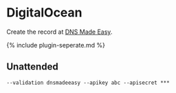 ---
---
# DigitalOcean 
Create the record at [DNS Made Easy](https://dnsmadeeasy.com/).

{% include plugin-seperate.md %}

## Unattended 
`--validation dnsmadeeasy --apikey abc --apisecret ***`
